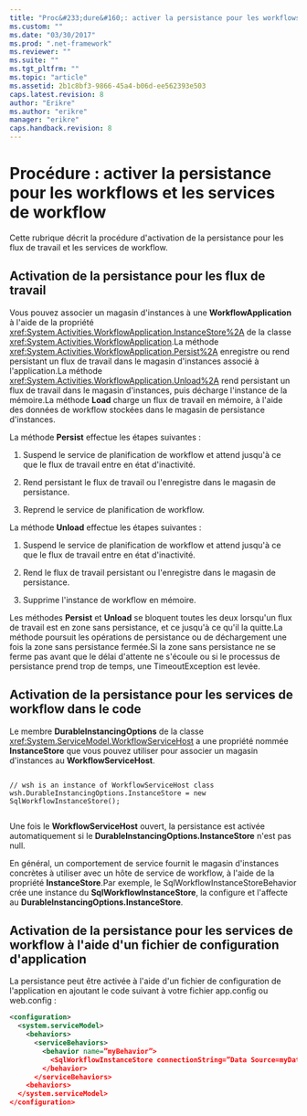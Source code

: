 ```yaml
---
title: "Proc&#233;dure&#160;: activer la persistance pour les workflows et les services de workflow | Microsoft Docs"
ms.custom: ""
ms.date: "03/30/2017"
ms.prod: ".net-framework"
ms.reviewer: ""
ms.suite: ""
ms.tgt_pltfrm: ""
ms.topic: "article"
ms.assetid: 2b1c8bf3-9866-45a4-b06d-ee562393e503
caps.latest.revision: 8
author: "Erikre"
ms.author: "erikre"
manager: "erikre"
caps.handback.revision: 8
---
```

# Proc&#233;dure&#160;: activer la persistance pour les workflows et les services de workflow
Cette rubrique décrit la procédure d'activation de la persistance pour les flux de travail et les services de workflow.  
  
## Activation de la persistance pour les flux de travail  
 Vous pouvez associer un magasin d'instances à une **WorkflowApplication** à l'aide de la propriété <xref:System.Activities.WorkflowApplication.InstanceStore%2A> de la classe <xref:System.Activities.WorkflowApplication>.La méthode <xref:System.Activities.WorkflowApplication.Persist%2A> enregistre ou rend persistant un flux de travail dans le magasin d'instances associé à l'application.La méthode <xref:System.Activities.WorkflowApplication.Unload%2A> rend persistant un flux de travail dans le magasin d'instances, puis décharge l'instance de la mémoire.La méthode **Load** charge un flux de travail en mémoire, à l'aide des données de workflow stockées dans le magasin de persistance d'instances.  
  
 La méthode **Persist** effectue les étapes suivantes :  
  
1.  Suspend le service de planification de workflow et attend jusqu'à ce que le flux de travail entre en état d'inactivité.  
  
2.  Rend persistant le flux de travail ou l'enregistre dans le magasin de persistance.  
  
3.  Reprend le service de planification de workflow.  
  
 La méthode **Unload** effectue les étapes suivantes :  
  
1.  Suspend le service de planification de workflow et attend jusqu'à ce que le flux de travail entre en état d'inactivité.  
  
2.  Rend le flux de travail persistant ou l'enregistre dans le magasin de persistance.  
  
3.  Supprime l'instance de workflow en mémoire.  
  
 Les méthodes **Persist** et **Unload** se bloquent toutes les deux lorsqu'un flux de travail est en zone sans persistance, et ce jusqu'à ce qu'il la quitte.La méthode poursuit les opérations de persistance ou de déchargement une fois la zone sans persistance fermée.Si la zone sans persistance ne se ferme pas avant que le délai d'attente ne s'écoule ou si le processus de persistance prend trop de temps, une TimeoutException est levée.  
  
## Activation de la persistance pour les services de workflow dans le code  
 Le membre **DurableInstancingOptions** de la classe <xref:System.ServiceModel.WorkflowServiceHost> a une propriété nommée **InstanceStore** que vous pouvez utiliser pour associer un magasin d'instances au **WorkflowServiceHost**.  
  
```  
  
// wsh is an instance of WorkflowServiceHost class  
wsh.DurableInstancingOptions.InstanceStore = new SqlWorkflowInstanceStore();  
  
```  
  
 Une fois le **WorkflowServiceHost** ouvert, la persistance est activée automatiquement si le **DurableInstancingOptions.InstanceStore** n'est pas null.  
  
 En général, un comportement de service fournit le magasin d'instances concrètes à utiliser avec un hôte de service de workflow, à l'aide de la propriété **InstanceStore**.Par exemple, le SqlWorkflowInstanceStoreBehavior crée une instance du **SqlWorkflowInstanceStore**, la configure et l'affecte au **DurableInstancingOptions.InstanceStore**.  
  
## Activation de la persistance pour les services de workflow à l'aide d'un fichier de configuration d'application  
 La persistance peut être activée à l'aide d'un fichier de configuration de l'application en ajoutant le code suivant à votre fichier app.config ou web.config :  
  
```xml  
<configuration>  
  <system.serviceModel>  
    <behaviors>  
      <serviceBehaviors>  
        <behavior name=”myBehavior”>  
          <SqlWorkflowInstanceStore connectionString=”Data Source=myDatatbaseServer;Initial Catalog=myPersistenceDatabase”>  
        </behavior>  
      </serviceBehaviors>  
    <behaviors>  
  </system.serviceModel>  
</configuration>  
  
```